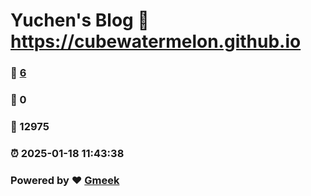 # Yuchen's Blog :link: https://cubewatermelon.github.io 
### :page_facing_up: [6](https://cubewatermelon.github.io/tag.html) 
### :speech_balloon: 0 
### :hibiscus: 12975 
### :alarm_clock: 2025-01-18 11:43:38 
### Powered by :heart: [Gmeek](https://github.com/Meekdai/Gmeek)
